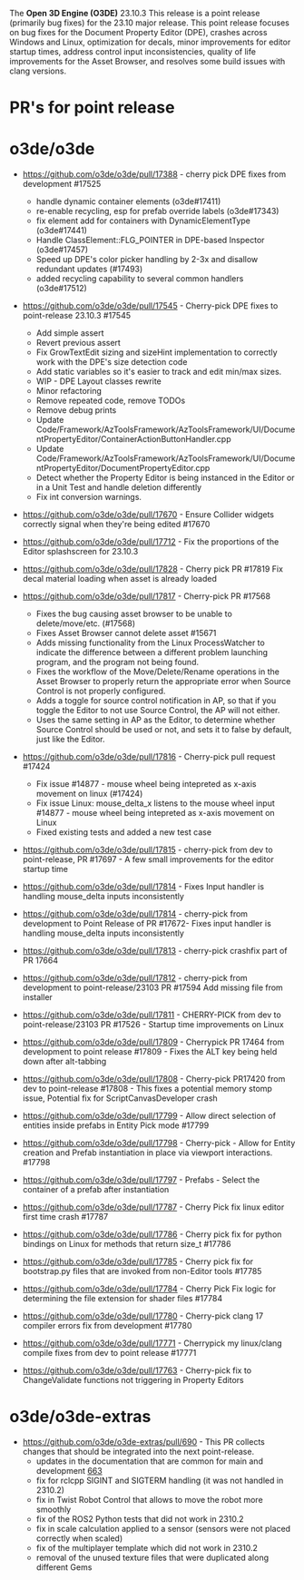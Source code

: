 The **Open 3D Engine (O3DE)** 23.10.3 This release is a point release (primarily bug fixes) for the 23.10 major release. This point release focuses on bug fixes for the Document Property Editor (DPE), crashes across Windows and Linux, optimization for decals, minor improvements for editor startup times, address control input inconsistencies, quality of life improvements for the Asset Browser, and resolves some build issues with clang versions.


# PR's for point release

# o3de/o3de
* https://github.com/o3de/o3de/pull/17388 - cherry pick DPE fixes from development #17525
  * handle dynamic container elements (o3de#17411)
  * re-enable recycling, esp for prefab override labels (o3de#17343)
  * fix element add for containers with DynamicElementType (o3de#17441)
  * Handle ClassElement::FLG_POINTER in DPE-based Inspector (o3de#17457)
  * Speed up DPE's color picker handling by 2-3x and disallow redundant updates (#17493)
  * added recycling capability to several common handlers (o3de#17512)

* https://github.com/o3de/o3de/pull/17545 - Cherry-pick DPE fixes to point-release 23.10.3 #17545
  * Add simple assert
  * Revert previous assert 
  * Fix GrowTextEdit sizing and sizeHint implementation to correctly work with the DPE's size detection code
  * Add static variables so it's easier to track and edit min/max sizes. 
  * WIP - DPE Layout classes rewrite 
  * Minor refactoring 
  * Remove repeated code, remove TODOs 
  * Remove debug prints 
  * Update Code/Framework/AzToolsFramework/AzToolsFramework/UI/DocumentPropertyEditor/ContainerActionButtonHandler.cpp
  * Update Code/Framework/AzToolsFramework/AzToolsFramework/UI/DocumentPropertyEditor/DocumentPropertyEditor.cpp
  * Detect whether the Property Editor is being instanced in the Editor or in a Unit Test and handle deletion differently
  * Fix int conversion warnings.
    
* https://github.com/o3de/o3de/pull/17670 - Ensure Collider widgets correctly signal when they're being edited #17670
* https://github.com/o3de/o3de/pull/17712 - Fix the proportions of the Editor splashscreen for 23.10.3
* https://github.com/o3de/o3de/pull/17828 - Cherry pick PR #17819 Fix decal material loading when asset is already loaded
* https://github.com/o3de/o3de/pull/17817 - Cherry-pick PR #17568
  * Fixes the bug causing asset browser to be unable to delete/move/etc. (#17568)
  * Fixes Asset Browser cannot delete asset #15671
  * Adds missing functionality from the Linux ProcessWatcher to indicate the difference between a different problem launching program, and the program not being found.
  * Fixes the workflow of the Move/Delete/Rename operations in the Asset Browser to properly return the appropriate error when Source Control is not properly configured.
  * Adds a toggle for source control notification in AP, so that if you toggle the Editor to not use Source Control, the AP will not either.
  * Uses the same setting in AP as the Editor, to determine whether Source Control should be used or not, and sets it to false by default, just like the Editor.

* https://github.com/o3de/o3de/pull/17816 - Cherry-pick pull request #17424
  * Fix issue #14877 - mouse wheel being intepreted as x-axis movement on linux (#17424)
  * Fix issue Linux: mouse_delta_x listens to the mouse wheel input #14877 - mouse wheel being intepreted as x-axis movement on Linux
  * Fixed existing tests and added a new test case
 
* https://github.com/o3de/o3de/pull/17815 - cherry-pick from dev to point-release, PR #17697 - A few small improvements for the editor startup time
* https://github.com/o3de/o3de/pull/17814 - Fixes Input handler is handling mouse_delta inputs inconsistently
* https://github.com/o3de/o3de/pull/17814 - cherry-pick from development to Point Release of PR #17672- Fixes input handler is handling mouse_delta inputs inconsistently
* https://github.com/o3de/o3de/pull/17813 - cherry-pick crashfix part of PR 17664
* https://github.com/o3de/o3de/pull/17812 - cherry-pick from development to point-release/23103 PR #17594 Add missing file from installer
* https://github.com/o3de/o3de/pull/17811 - CHERRY-PICK from dev to point-release/23103 PR #17526 - Startup time improvements on Linux
* https://github.com/o3de/o3de/pull/17809 - Cherrypick PR 17464 from development to point release #17809 - Fixes the ALT key being held down after alt-tabbing
* https://github.com/o3de/o3de/pull/17808 - Cherry-pick PR17420 from dev to point-release #17808 - This fixes a potential memory stomp issue, Potential fix for ScriptCanvasDeveloper crash
* https://github.com/o3de/o3de/pull/17799 - Allow direct selection of entities inside prefabs in Entity Pick mode #17799
* https://github.com/o3de/o3de/pull/17798 - Cherry-pick - Allow for Entity creation and Prefab instantiation in place via viewport interactions. #17798
* https://github.com/o3de/o3de/pull/17797 - Prefabs - Select the container of a prefab after instantiation
* https://github.com/o3de/o3de/pull/17787 - Cherry Pick fix linux editor first time crash #17787
* https://github.com/o3de/o3de/pull/17786 - Cherry pick fix for python bindings on Linux for methods that return size_t #17786
* https://github.com/o3de/o3de/pull/17785 - Cherry pick fix for bootstrap.py files that are invoked from non-Editor tools #17785
* https://github.com/o3de/o3de/pull/17784 - Cherry Pick Fix logic for determining the file extension for shader files #17784
* https://github.com/o3de/o3de/pull/17780 - Cherry-pick clang 17 compiler errors fix from development #17780
* https://github.com/o3de/o3de/pull/17771 - Cherrypick my linux/clang compile fixes from dev to point release #17771
* https://github.com/o3de/o3de/pull/17763 - Cherry-pick fix to ChangeValidate functions not triggering in Property Editors

# o3de/o3de-extras

* https://github.com/o3de/o3de-extras/pull/690 - This PR collects changes that should be integrated into the next point-release.
  * updates in the documentation that are common for main and development [663](https://github.com/o3de/o3de-extras/pull/633)
  * fix for rclcpp SIGINT and SIGTERM handling (it was not handled in 2310.2)
  * fix in Twist Robot Control that allows to move the robot more smoothly
  * fix of the ROS2 Python tests that did not work in 2310.2
  * fix in scale calculation applied to a sensor (sensors were not placed correctly when scaled)
  * fix of the multiplayer template which did not work in 2310.2
  * removal of the unused texture files that were duplicated along different Gems
